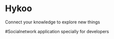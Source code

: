 # Hykoo
 Connect your knowledge to explore new things

#Socialnetwork application specially for developers
